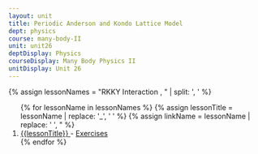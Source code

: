 ```yaml
---
layout: unit
title: Periodic Anderson and Kondo Lattice Model 
dept: physics
course: many-body-II
unit: unit26
deptDisplay: Physics
courseDisplay: Many Body Physics II
unitDisplay: Unit 26
---
```

{% assign lessonNames = "RKKY Interaction , " | split: ', ' %}

<ol>
{% for lessonName in lessonNames %}
{% assign lessonTitle = lessonName | replace:  '_', ' ' %}
{% assign linkName = lessonName | replace: ' ', " %}
<li> <a class = "page-link" href = "{{ linkName | prepend: units[unitIndex] | prepend: current_page.permalink }}"> {{lessonTitle}} </a> - <a class = "page-link" href = "{{ linkName | prepend: units[unitIndex] | prepend: current_page.permalink | append: "-exercises" }}"> Exercises </a> </li>
{% endfor %}
</ol>
